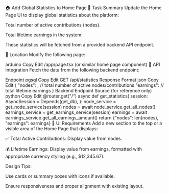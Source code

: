 🏠 Add Global Statistics to Home Page
🧠 Task Summary
Update the Home Page UI to display global statistics about the platform:

Total number of active contributions (nodes).

Total lifetime earnings in the system.

These statistics will be fetched from a provided backend API endpoint.

📍 Location
Modify the following page:

arduino
Copy
Edit
/app/page.tsx  (or similar home page component)
📡 API Integration
Fetch the data from the following backend endpoint:

Endpoint
pgsql
Copy
Edit
GET /api/statistics
Response Format
json
Copy
Edit
{
  "nodes": <number>,     // total number of active nodes/contributions
  "earnings": <float>    // total lifetime earnings
}
Backend Endpoint Source (for reference only)
python
Copy
Edit
@router.get("/")
async def get_statistics(
    session: AsyncSession = Depends(get_db),
):
    node_service = get_node_service(session)
    nodes = await node_service.get_all_nodes()
    earnings_service = get_earnings_service(session)
    earnings = await earnings_service.get_all_earnings_amount()
    return {"nodes": len(nodes), "earnings": earnings}
🎨 UI Requirements
Add a new section to the top or a visible area of the Home Page that displays:

✅ Total Active Contributions: Display value from nodes.

💰 Lifetime Earnings: Display value from earnings, formatted with appropriate currency styling (e.g., $12,345.67).

Design Tips:

Use cards or summary boxes with icons if available.

Ensure responsiveness and proper alignment with existing layout.